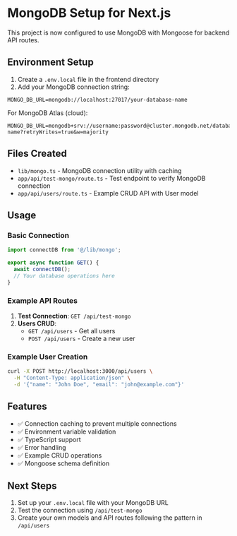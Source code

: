 # MongoDB Setup for Next.js

This project is now configured to use MongoDB with Mongoose for backend API routes.

## Environment Setup

1. Create a `.env.local` file in the frontend directory
2. Add your MongoDB connection string:

```env
MONGO_DB_URL=mongodb://localhost:27017/your-database-name
```

For MongoDB Atlas (cloud):
```env
MONGO_DB_URL=mongodb+srv://username:password@cluster.mongodb.net/database-name?retryWrites=true&w=majority
```

## Files Created

- `lib/mongo.ts` - MongoDB connection utility with caching
- `app/api/test-mongo/route.ts` - Test endpoint to verify MongoDB connection
- `app/api/users/route.ts` - Example CRUD API with User model

## Usage

### Basic Connection
```typescript
import connectDB from '@/lib/mongo';

export async function GET() {
  await connectDB();
  // Your database operations here
}
```

### Example API Routes

1. **Test Connection**: `GET /api/test-mongo`
2. **Users CRUD**: 
   - `GET /api/users` - Get all users
   - `POST /api/users` - Create a new user

### Example User Creation
```bash
curl -X POST http://localhost:3000/api/users \
  -H "Content-Type: application/json" \
  -d '{"name": "John Doe", "email": "john@example.com"}'
```

## Features

- ✅ Connection caching to prevent multiple connections
- ✅ Environment variable validation
- ✅ TypeScript support
- ✅ Error handling
- ✅ Example CRUD operations
- ✅ Mongoose schema definition

## Next Steps

1. Set up your `.env.local` file with your MongoDB URL
2. Test the connection using `/api/test-mongo`
3. Create your own models and API routes following the pattern in `/api/users`
